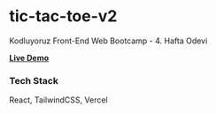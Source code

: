 # tic-tac-toe-v2

Kodluyoruz Front-End Web Bootcamp - 4. Hafta Odevi

[**Live Demo**](https://tic-tac-toe-v2-alpha.vercel.app/)

### Tech Stack

React, TailwindCSS, Vercel
